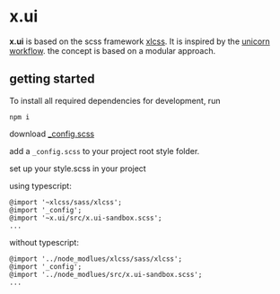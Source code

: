 # x.ui
**x.ui** is based on the scss framework [xlcss](https://github.com/entrecode/xlcss). It is inspired by the [unicorn workflow](https://medium.com/re-write/the-unicorn-workflow-design-to-code-with-atomic-design-principles-and-sketch-8b0fe7d05a37). the concept is based on a modular approach.

## getting started
To install all required dependencies for development, run
```
npm i
```
download [_config.scss](https://github.com/entrecode/x.ui/blob/master/src/_config.scss) 

add a `_config.scss` to your project root style folder.

set up your style.scss in your project

using typescript:
```
@import '~xlcss/sass/xlcss';
@import '_config';
@import '~x.ui/src/x.ui-sandbox.scss';
...
```  
without typescript:
```
@import '../node_modlues/xlcss/sass/xlcss';
@import '_config';
@import '../node_modlues/src/x.ui-sandbox.scss';
...
```